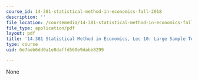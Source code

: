 ```yaml
---
course_id: 14-381-statistical-method-in-economics-fall-2018
description: ''
file_location: /coursemedia/14-381-statistical-method-in-economics-fall-2018/6e7aeb6dd0a1e8daffd560e9dabb8299_MIT14_381F18_lec10.pdf
file_type: application/pdf
layout: pdf
title: '14.381 Statistical Method in Economics, Lec 10: Large Sample Tests'
type: course
uid: 6e7aeb6dd0a1e8daffd560e9dabb8299

---
```

None